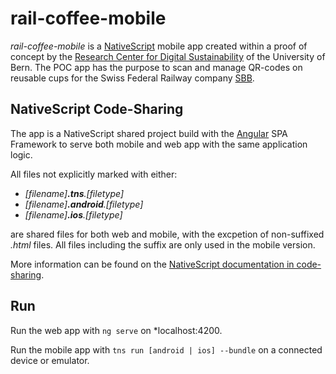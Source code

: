 # rail-coffee-mobile

*rail-coffee-mobile* is a [NativeScript](https://docs.nativescript.org/) mobile app created within a proof of concept by the [Research Center for Digital Sustainability](https://www.digitale-nachhaltigkeit.unibe.ch/) of the University of Bern. The POC app has the purpose to scan and manage QR-codes on reusable cups for the Swiss Federal Railway company [SBB](https://www.sbb.ch/de/).

## NativeScript Code-Sharing

The app is a NativeScript shared project build with the [Angular](https://angular.io/) SPA Framework to serve both mobile and web app with the same application logic.

All files not explicitly marked with either:

- *\[filename\]<strong>.tns</strong>.\[filetype\]*
- *\[filename\]<strong>.android</strong>.\[filetype\]*
- *\[filename\]<strong>.ios</strong>.\[filetype\]*

are shared files for both web and mobile, with the excpetion of non-suffixed *.html* files. All files including the suffix are only used in the mobile version.

More information can be found on the [NativeScript documentation in code-sharing](https://docs.nativescript.org/angular/code-sharing/intro).

## Run

Run the web app with `ng serve` on *localhost:4200.

Run the mobile app with `tns run [android | ios] --bundle` on a connected device or emulator.